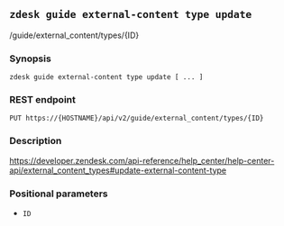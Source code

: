## `zdesk guide external-content type update`

/guide/external_content/types/{ID}

### Synopsis

    zdesk guide external-content type update [ ... ]

### REST endpoint

    PUT https://{HOSTNAME}/api/v2/guide/external_content/types/{ID}

### Description

https://developer.zendesk.com/api-reference/help_center/help-center-api/external_content_types#update-external-content-type

### Positional parameters

* `ID`


